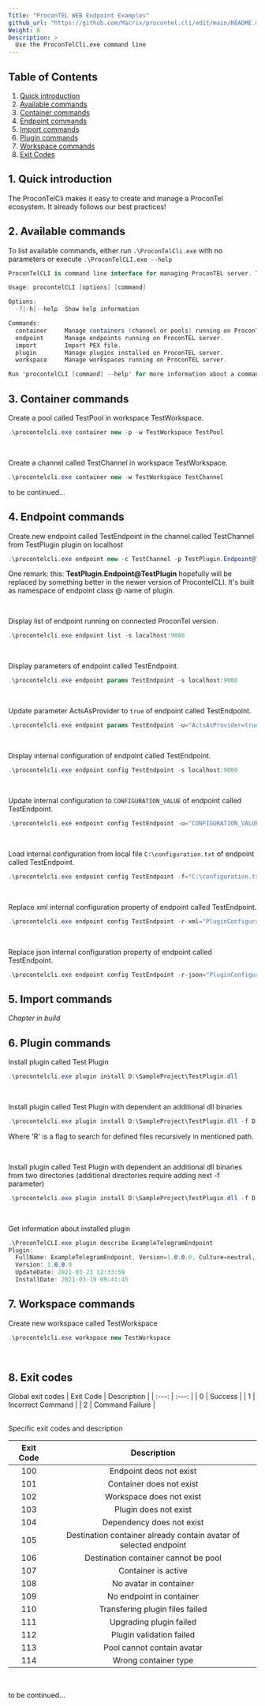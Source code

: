 ```yaml
---
Title: "ProconTEL WEB Endpoint Examples"
github_url: "https://github.com/Macrix/procontel.cli/edit/main/README.md"
Weight: 8
Description: >
  Use the ProconTelCli.exe command line
---
```


## Table of Contents

1. [Quick introduction](#id-quick-introduction)
2. [Available commands](#id-available-commands)
3. [Container commands](#id-container-commands)
4. [Endpoint commands](#id-endpoint-commands)
5. [Import commands](#id-import-commands)
6. [Plugin commands](#id-plugin-commands)
7. [Workspace commands](#id-workspace-commands)
8. [Exit Codes](#id-exit-codes)
 
 <div id='id-quick-introduction'/>

## 1. Quick introduction
The ProconTelCli  makes it easy to create and manage a ProconTel ecosystem. It already follows our best practices!

<div id='id-available-commands'/>

## 2. Available commands
To list available commands, either run ```.\ProconTelCli.exe``` with no parameters or execute ```.\ProconTelCLI.exe --help```

```csharp
ProconTelCLI is command line interface for managing ProconTEL server. THIS IS AN ALPHA RELEASE, YOU ARE USING IT AT YOUR OWN RISK.

Usage: procontelCLI [options] [command]

Options:
  -?|-h|--help  Show help information

Commands:
  container     Manage containers (channel or pools) running on ProconTEL server.
  endpoint      Manage endpoints running on ProconTEL server.
  import        Import PEX file.
  plugin        Manage plugins installed on ProconTEL server.
  workspace     Manage workspaces running on ProconTEL server.

Run 'procontelCLI [command] --help' for more information about a command.
```

<div id='id-container-commands'/>

## 3. Container commands

Create a pool called TestPool in workspace TestWorkspace.
```csharp
.\procontelcli.exe container new -p -w TestWorkspace TestPool
```
<br/>

Create a channel called TestChannel in workspace TestWorkspace.
```csharp
.\procontelcli.exe container new -w TestWorkspace TestChannel
```
to be continued...
<div id='id-endpoint-commands'/>

## 4. Endpoint commands

Create new endpoint called TestEndpoint in the channel called TestChannel from TestPlugin plugin on localhost
```csharp
.\procontelcli.exe endpoint new -c TestChannel -p TestPlugin.Endpoint@TestPlugin -s localhost
```
One remark: this: <b>TestPlugin.Endpoint@TestPlugin</b> hopefully will be replaced by something better in the newer version of ProcontelCLI. It's built as namespace of endpoint class @ name of plugin.

<br/>

Display list of endpoint running on connected ProconTel version.
```csharp
.\procontelcli.exe endpoint list -s localhost:9000
```
<br/>

Display parameters of endpoint called TestEndpoint.
```csharp
.\procontelcli.exe endpoint params TestEndpoint -s localhost:9000
```
<br/>

Update parameter ActsAsProvider to ```true``` of endpoint called TestEndpoint.
```csharp
.\procontelcli.exe endpoint params TestEndpoint -u="ActsAsProvider=true" -s localhost:9000
```
<br/>

Display internal configuration of endpoint called TestEndpoint.
```csharp
.\procontelcli.exe endpoint config TestEndpoint -s localhost:9000
```
<br/>

Update internal configuration to ```CONFIGURATION_VALUE``` of endpoint called TestEndpoint.
```csharp
.\procontelcli.exe endpoint config TestEndpoint -u="CONFIGURATION_VALUE" -s localhost:9000
```
<br/>

Load internal configuration from local file ```C:\configuration.txt``` of endpoint called TestEndpoint.
```csharp
.\procontelcli.exe endpoint config TestEndpoint -f="C:\configuration.txt" -s localhost:9000
```
<br/>

Replace xml internal configuration property of endpoint called TestEndpoint.
```csharp
.\procontelcli.exe endpoint config TestEndpoint -r-xml="PluginConfiguration/MethodName=NEW_VALUE" -s localhost:9000
```
<br/>

Replace json internal configuration property of endpoint called TestEndpoint.
```csharp
.\procontelcli.exe endpoint config TestEndpoint -r-json="PluginConfiguration.MethodName=NEW_VALUE" -s localhost:9000
```

<div id='id-import-commands'/>

## 5. Import commands
*Chapter in build*

<div id='id-plugin-commands'/>

## 6. Plugin commands
Install plugin called Test Plugin 
```csharp
.\procontelcli.exe plugin install D:\SampleProject\TestPlugin.dll
```
<br/>

Install plugin called Test Plugin with dependent an additional dll binaries 
```csharp
.\procontelcli.exe plugin install D:\SampleProject\TestPlugin.dll -f D:\SampleProject\contrib\|*.dll||R
```
Where 'R' is a flag to search for defined files recursively in mentioned path.

</br>

Install plugin called Test Plugin with dependent an additional dll binaries from two directories
(additional directories require adding next -f parameter)
```csharp
.\procontelcli.exe plugin install D:\SampleProject\TestPlugin.dll -f D:\SampleProject\contrib\|*.dll||R -f D:\SampleProject\additionalLibs\|*.dll||R
```
<br/>

Get information about installed plugin
```csharp
.\ProconTelCLI.exe plugin describe ExampleTelegramEndpoint
Plugin:
  FullName: ExampleTelegramEndpoint, Version=1.0.0.0, Culture=neutral, PublicKeyToken=null
  Version: 1.0.0.0
  UpdateDate: 2021-03-23 12:33:59
  InstallDate: 2021-03-19 09:41:45
```

<div id='id-workspace-commands'/>

## 7. Workspace commands
Create new workspace called TestWorkspace
```csharp
.\procontelcli.exe workspace new TestWorkspace
```
<br/>

<div id='id-exit-codes'/>

## 8. Exit codes

Global exit codes
| Exit Code | Description |
| :---: | :---: |
| 0 | Success |
| 1 | Incorrect Command |
| 2 | Command Failure |

<br/>
Specific exit codes and description

| Exit Code | Description |
| :---: | :---: |
| 100 | Endpoint deos not exist |
| 101 | Container does not exist |
| 102 | Workspace does not exist |
| 103 | Plugin does not exist |
| 104 | Dependency does not exist |
| 105 | Destination container already contain avatar of selected endpoint |
| 106 | Destination container cannot be pool |
| 107 | Container is active |
| 108 | No avatar in container |
| 109 | No endpoint in container |
| 110 | Transfering plugin files failed |
| 111 | Upgrading plugin failed |
| 112 | Plugin validation failed |
| 113 | Pool cannot contain avatar |
| 114 | Wrong container type |

<br/>

to be continued...